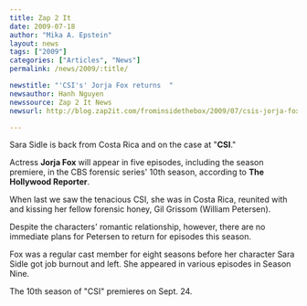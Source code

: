 ```yaml
---
title: Zap 2 It 
date: 2009-07-18
author: "Mika A. Epstein"
layout: news
tags: ["2009"]
categories: ["Articles", "News"]
permalink: /news/2009/:title/

newstitle: "'CSI's' Jorja Fox returns  "
newsauthor: Hanh Nguyen  
newssource: Zap 2 It News  
newsurl: http://blog.zap2it.com/frominsidethebox/2009/07/csis-jorja-fox-returns.html  

---
```


 Sara Sidle is back from Costa Rica and on the case at "**CSI**."

Actress **Jorja Fox** will appear in five episodes, including the season premiere, in the CBS forensic series' 10th season, according to **The Hollywood Reporter**.

When last we saw the tenacious CSI, she was in Costa Rica, reunited with and kissing her fellow forensic honey, Gil Grissom (William Petersen).

Despite the characters' romantic relationship, however, there are no immediate plans for Petersen to return for episodes this season.

Fox was a regular cast member for eight seasons before her character Sara Sidle got job burnout and left. She appeared in various episodes in Season Nine.

The 10th season of "CSI" premieres on Sept. 24.  
